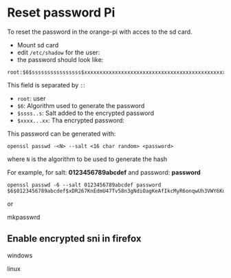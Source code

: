 # Reset password Pi

To reset the password in the orange-pi with acces to the sd card.
- Mount sd card
- edit `/etc/shadow` for the user:
- the password should look like:

```
root:$6$ssssssssssssssss$xxxxxxxxxxxxxxxxxxxxxxxxxxxxxxxxxxxxxxxxxxxxxxxxxxxxxxxxxxxxxxxxxxxxxxxxxxxxxxxxxxxxxx:11111:0:99999:7:::
```

This field is separated by `:`:

- `root`: user
- `$6`: Algorithm used to generate the password
- `$ssss..s`: Salt added to the encrypted password
- `$xxxx...xx`: Tha encrypted password:

This password can be generated with:

```
openssl passwd -<N> --salt <16 char random> <password>
```
where `N` is the algorithm to be used to generate the hash

For example, for salt: __0123456789abcdef__ and password: __password__

```
openssl passwd -6 --salt 0123456789abcdef password
$6$0123456789abcdef$xDR267KnEdmU47Tv58n3gNdiOagKeAfIkcMyR6onqwUh3VWY6KqolWZcf8h/S6vI3O1EuVVODhFyX8F.iTNDA0
```

or 

mkpasswrd



## Enable encrypted sni in firefox

windows

linux